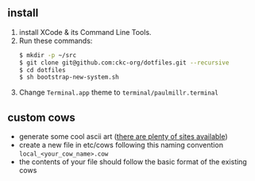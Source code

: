 
## install

1. install XCode & its Command Line Tools.
1. Run these commands:
    ```bash
    $ mkdir -p ~/src
    $ git clone git@github.com:ckc-org/dotfiles.git --recursive
    $ cd dotfiles 
    $ sh bootstrap-new-system.sh
    ```
2. Change `Terminal.app` theme to `terminal/paulmillr.terminal`

## custom cows

* generate some cool ascii art ([there are plenty of sites available](https://asciiart.club/))
* create a new file in etc/cows following this naming convention `local_<your_cow_name>.cow`
* the contents of your file should follow the basic format of the existing cows

